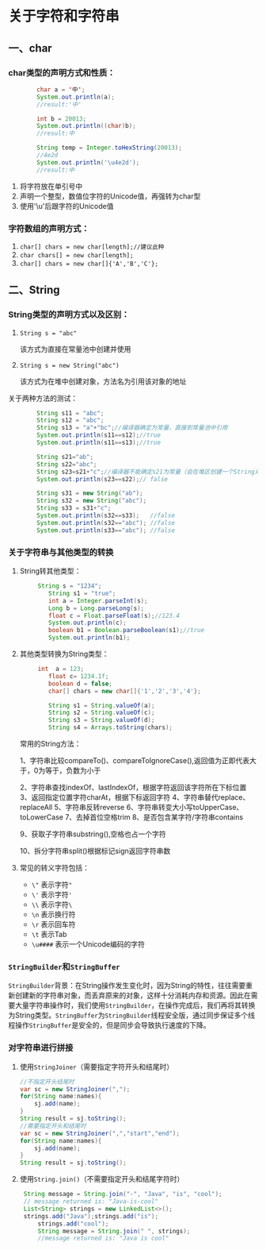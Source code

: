 # 关于字符和字符串

## 一、char

### char类型的声明方式和性质：

```java
		char a = '中';
        System.out.println(a);
        //result:'中'

        int b = 20013;
        System.out.println((char)b);
        //result:中

        String temp = Integer.toHexString(20013);
        //4e2d
        System.out.println('\u4e2d');
        //result:中
```

1. 将字符放在单引号中
2. 声明一个整型，数值位字符的Unicode值，再强转为char型
3. 使用'\u'后跟字符的Unicode值

### 字符数组的声明方式：

1. `char[] chars = new char[length];//建议此种`
2. `char chars[] = new char[length];`
3. `char[] chars = new char[]{'A','B','C'};`

## 二、String

### String类型的声明方式以及区别：

1. `String s = "abc"`

   该方式为直接在常量池中创建并使用

2. `String s = new String("abc")`

   该方式为在堆中创建对象，方法名为引用该对象的地址

关于两种方法的测试：

```java
        String s11 = "abc";
        String s12 = "abc";
        String s13 = "a"+"bc";//编译器确定为常量，直接到常量池中引用
        System.out.println(s11==s12);//true
        System.out.println(s11==s13);//true

        String s21="ab";
        String s22="abc";
        String s23=s21+"c";//编译器不能确定s21为常量（会在堆区创建一个String对象）
        System.out.println(s23==s22);// false

        String s31 = new String("ab");
        String s32 = new String("abc");
        String s33 = s31+"c";
        System.out.println(s32==s33);   //false
        System.out.println(s32=="abc"); //false
        System.out.println(s33=="abc"); //false
```



### 关于字符串与其他类型的转换

1. String转其他类型：

   ```java
   		String s = "1234";
           String s1 = "true";
           int a = Integer.parseInt(s);
           Long b = Long.parseLong(s);
           float c = Float.parseFloat(s);//123.4
           System.out.println(c);
           boolean b1 = Boolean.parseBoolean(s1);//true
           System.out.println(b1);
   ```

2. 其他类型转换为String类型：

   ```java
   		int  a = 123;
           float c= 1234.1f;
           boolean d = false;
           char[] chars = new char[]{'1','2','3','4'};
   
           String s1 = String.valueOf(a);
           String s2 = String.valueOf(c);
           String s3 = String.valueOf(d);
           String s4 = Arrays.toString(chars);
   ```

   常用的String方法：

   1、字符串比较compareTo()、compareToIgnoreCase(),返回值为正即代表大于，0为等于，负数为小于

   2、字符串查找indexOf、lastIndexOf，根据字符返回该字符所在下标位置
   3、返回指定位置字符charAt，根据下标返回字符
   4、字符串替代replace、replaceAll
   5、字符串反转reverse
   6、字符串转变大小写toUpperCase、toLowerCase
   7、去掉首位空格trim
   8、是否包含某字符/字符串contains

   9、获取子字符串substring(),空格也占一个字符

   10、拆分字符串split()根据标记sign返回字符串数

3. 常见的转义字符包括：

   - `\"` 表示字符`"`
   - `\'` 表示字符`'`
   - `\\` 表示字符`\`
   - `\n` 表示换行符
   - `\r` 表示回车符
   - `\t` 表示Tab
   - `\u####` 表示一个Unicode编码的字符

### `StringBuilder`和`StringBuffer`

`StringBuilder`背景：在String操作发生变化时，因为String的特性，往往需要重新创建新的字符串对象，而丢弃原来的对象，这样十分消耗内存和资源。因此在需要大量字符串操作时，我们使用`StringBuilder`，在操作完成后，我们再将其转换为String类型。`StringBuffer`为`StringBuilder`线程安全版，通过同步保证多个线程操作`StringBuffer`是安全的，但是同步会导致执行速度的下降。

### 对字符串进行拼接

1. 使用`StringJoiner`（需要指定字符开头和结尾时）

   ```java
   //不指定开头结尾时
   var sc = new StringJoiner(",");
   for(String name:names){
       sj.add(name);
   }
   String result = sj.toString();
   //需要指定开头和结尾时
   var sc = new StringJoiner(",","start","end");
   for(String name:names){
       sj.add(name);
   }
   String result = sj.toString();
   ```

   

2. 使用`String.join()`（不需要指定开头和结尾字符时）

   ```java
   	String message = String.join("-", "Java", "is", "cool");
   	// message returned is: "Java-is-cool"
   	List<String> strings = new LinkedList<>();
   	strings.add("Java");strings.add("is");
        strings.add("cool");
        String message = String.join(" ", strings);
        //message returned is: "Java is cool"
   
   ```

   